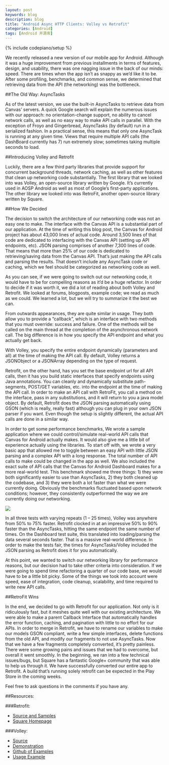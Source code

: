 ```yaml
---
layout: post
keywords: blog
description: blog
title: "Android Async HTTP Clients: Volley vs Retrofit"
categories: [Android]
tags: [Android 开源库]
---
```

{% include codepiano/setup %}

We recently released a new version of our mobile app for Android. Although it was a huge improvement from previous installments in terms of features, design, and usability, there was one nagging issue in the back of our minds: speed. There are times when the app isn’t as snappy as we’d like it to be. After some profiling, benchmarks, and common sense, we determined that retrieving data from the API (the networking) was the bottleneck.
<!--more-->
##The Old Way: AsyncTasks

As of the latest version, we use the built-in AsyncTasks to retrieve data from Canvas’ servers. A quick Google search will explain the numerous issues with our approach: no orientation-change support, no ability to cancel network calls, as well as no easy way to make API calls in parallel. With the exception of Froyo and Gingerbread, AsyncTasks (by default) run in a serialized fashion. In a practical sense, this means that only one AsyncTask is running at any given time. Views that require multiple API calls (the DashBoard currently has 7) run extremely slow; sometimes taking multiple seconds to load.

##Introducing Volley and Retrofit

Luckily, there are a few third party libraries that provide support for concurrent background threads, network caching, as well as other features that clean up networking code substantially. The first library that we looked into was Volley, an open-source library written by Google. It’s currently used in AOSP Android as well as most of Google’s first-party applications. The other library we looked into was RetroFit, another open-source library written by Square.

##How We Decided

The decision to switch the architecture of our networking code was not an easy one to make. The interface with the Canvas API is a substantial part of our application. At the time of writing this blog post, the Canvas for Android project has about 43,000 lines of actual code. Around 3,500 lines of that code are dedicated to interfacing with the Canvas API (setting up API endpoints, etc). JSON parsing comprises of another 7,300 lines of code. That means that more than 25% of our code is dedicated to retrieving/saving data from the Canvas API. That’s just making the API calls and parsing the results. That doesn’t include any AsyncTask code or caching, which we feel should be categorized as networking code as well.

As you can see, if we were going to switch out our networking code, it would have to be for compelling reasons as it’d be a huge refactor. In order to decide if it was worth it, we did a lot of reading about both Volley and Retrofit. We looked at forums, blogposts, example code; we read as much as we could. We learned a lot, but we will try to summarize it the best we can.

From outwards appearances, they are quite similar in usage. They both allow you to provide a “callback”, which is an interface with two methods that you must override: success and failure. One of the methods will be called on the main thread at the completion of the asynchronous network call. The big difference is in how you specify the API endpoint and what you actually get back.

With Volley, you specify the entire endpoint dynamically (parameters and all) at the time of making the API call. By default, Volley returns a JSONObject or a JSONArray depending on the type of request.

Retrofit, on the other hand, has you set the base endpoint url for all API calls, then it has you build static interfaces that specify endpoints using Java annotations. You can cleanly and dynamically substitute path-segments, POST/GET variables, etc. into the endpoint at the time of making the API call. In order to make an API call with RetroFit, you call a method on the interface, pass in any substitutions, and it will return to you a java model object. By default, Retrofit does the JSON parsing automatically using GSON (which is really, really fast) although you can plug in your own JSON parser if you want. Even though the setup is slightly different, the actual API calls are done in a similar way.

In order to get some performance benchmarks, We wrote a sample application where we could control/simulate real-world API calls that Canvas for Android actually makes. It would also give me a little bit of experience actually using the libraries. To start off with, we wrote a very basic app that allowed me to toggle between an easy API with little JSON parsing and a complex API with a long response. The total number of API calls to make could be changed in the app as well. We also included the exact suite of API calls that the Canvas for Android Dashboard makes for a more real-world test. This benchmark showed me three things: 1) they were both significantly easier to use than AsyncTasks, 2) they both cleaned up the codebase, and 3) they were both a lot faster than what we were currently doing. Obviously the benchmarks fluctuated based upon network conditions; however, they consistently outperformed the way we are currently doing our networking.

<img src="../../../../image/volley_vs_retrofit.png" />

In all three tests with varying repeats (1 – 25 times), Volley was anywhere from 50% to 75% faster. Retrofit clocked in at an impressive 50% to 90% faster than the AsyncTasks, hitting the same endpoint the same number of times. On the Dashboard test suite, this translated into loading/parsing the data several seconds faster. That is a massive real-world difference. In order to make the tests fair, the times for AsyncTasks/Volley included the JSON parsing as Retrofit does it for you automatically.

At this point, we wanted to switch our networking library for performance reasons, but our decision had to take other criteria into consideration. If we were going to spend time refactoring a quarter of our code base, we would have to be a little bit picky. Some of the things we took into account were speed, ease of integration, code cleanup, scalability, and time required to write new API calls.

##RetroFit Wins

In the end, we decided to go with Retrofit for our application. Not only is it ridiculously fast, but it meshes quite well with our existing architecture. We were able to make a parent Callback Interface that automatically handles the error function, caching, and pagination with little to no effort for our APIs. In order to merge in Retrofit, we have to rename our variables to make our models GSON compliant, write a few simple interfaces, delete functions from the old API, and modify our fragments to not use AsyncTasks. Now that we have a few fragments completely converted, it’s pretty painless. There were some growing pains and issues that we had to overcome, but overall it went smoothly. In the beginning, we ran into a few technical issues/bugs, but Square has a fantastic Google+ community that was able to help us through it. We have successfully converted our entire app to Retrofit. A build that’s running solely retrofit can be expected in the Play Store in the coming weeks.

Feel free to ask questions in the comments if you have any.

##Resources:

###Retrofit:

* [Source and Samples](https://github.com/square/retrofit)
* [Square Homepage](http://square.github.io/retrofit/)

###Volley:

* [Source](https://android.googlesource.com/platform/frameworks/volley/)
* [Demonstration](https://developers.google.com/live/shows/474338138)
* [Github of Examples](https://github.com/ogrebgr/android_volley_examples)
* [Usage Example](http://www.technotalkative.com/android-volley-library-example)